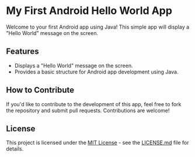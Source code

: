 # My First Android Hello World App

Welcome to your first Android app using Java! This simple app will display a "Hello World" message on the screen.

## Features

- Displays a "Hello World" message on the screen.
- Provides a basic structure for Android app development using Java.

<!--
## Prerequisites

- [Android Studio](https://developer.android.com/studio) installed on your machine.
-->

## How to Contribute

If you'd like to contribute to the development of this app, feel free to fork the repository and submit pull requests. Contributions are welcome!

## License

This project is licensed under the [MIT License](LICENSE.md) - see the [LICENSE.md](LICENSE.md) file for details.
